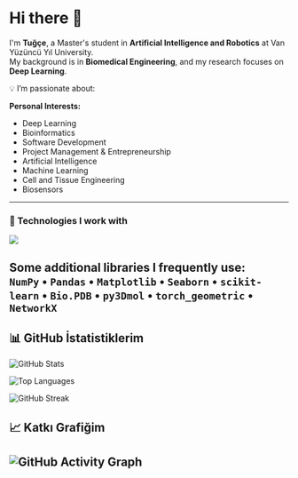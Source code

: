 # Hi there 👋  

I'm **Tuğçe**, a Master's student in **Artificial Intelligence and Robotics** at Van Yüzüncü Yıl University.  
My background is in **Biomedical Engineering**, and my research focuses on  **Deep Learning**.  


💡 I’m passionate about:

**Personal Interests:**  
- Deep Learning  
- Bioinformatics  
- Software Development  
- Project Management & Entrepreneurship
- Artificial Intelligence  
- Machine Learning  
- Cell and Tissue Engineering  
- Biosensors 


---

### 🧠 Technologies I work with
<p align="left">
  <img src="https://skillicons.dev/icons?i=python,pytorch,anaconda,jquery,tensorflow,javascript,nodejs,html,css,bootstrap,mysql,git,github,ai" />
</p>

Some additional libraries I frequently use:  
`NumPy` • `Pandas` • `Matplotlib` • `Seaborn` • `scikit-learn` • `Bio.PDB` • `py3Dmol` • `torch_geometric` • `NetworkX`
---
## 📊 GitHub İstatistiklerim

![GitHub Stats](https://github-readme-stats.vercel.app/api?username=MTugceYazcicek&show_icons=true&theme=radical&hide_border=true)

![Top Languages](https://github-readme-stats.vercel.app/api/top-langs/?username=MTugceYazcicek&layout=compact&theme=radical&hide_border=true)

![GitHub Streak](https://github-readme-streak-stats.herokuapp.com/?user=MTugceYazcicek&theme=radical&hide_border=true)

## 📈 Katkı Grafiğim

![GitHub Activity Graph](https://activity-graph.herokuapp.com/graph?username=MTugceYazcicek&theme=react-dark)
---

